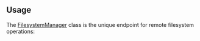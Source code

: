 ## Usage
The [FilesystemManager][0] class is the unique endpoint for remote filesystem operations:

[0]: https://github.com/narrowspark/framework/blob/{version}/src/Viserio/Component/Filesystem/FilesystemManager.php

